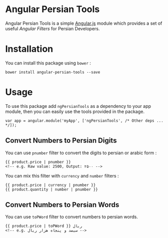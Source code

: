 Angular Persian Tools
=====================

Angular Persian Tools is a simple [Angular.js](http://angularjs.org) module which provides a set of useful *Angular Filters* for Persian Developers.

Installation
============
You can install this package using `bower` :

	bower install angular-persian-tools --save

Usage
=====

To use this package add `ngPersianTools` as a dependency to your app module, then you can easily use the tools provided in the package.

    var app = angular.module('myApp', ['ngPersianTools', /* Other deps ... */]);

Convert Numbers to Persian Digits
-------------------------

You can use `pnumber` filter to convert the digits to persian or arabic form :

    {{ product.price | pnumber }}
    <!-- e.g. Raw value: 2500, Output: ۲۵۰۰ -->

You can mix this filter with `currency` and `number` filters :

    {{ product.price | currency | pnumber }}
    {{ product.quantity | number | pnumber }}


Convert Numbers to Persian Words
-------------------------

You can use `toPWord` filter to convert numbers to persian words.

    {{ product.price | toPWord }} ریال
    <!-- e.g. سیصد و پنجاه هزار ریال -->
